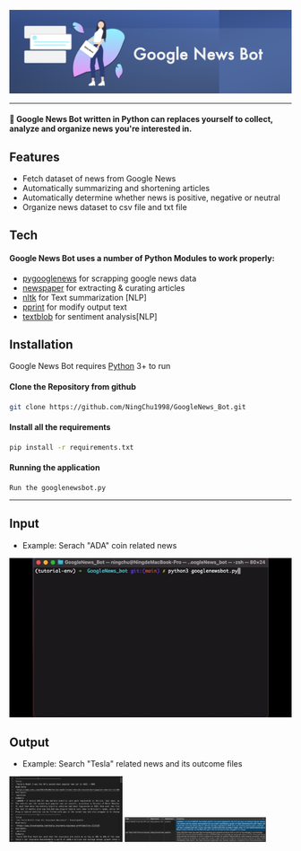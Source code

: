 ![png](https://github.com/NingChu1998/GoogleNews_Bot/blob/main/Google%20News%20Bot.png?raw=true)

--------------------------------------------------------------------------------
#### 🤖 Google News Bot written in Python can replaces yourself to collect,  analyze and organize news you're interested in.

##  Features
- Fetch dataset of news from Google News
- Automatically summarizing and shortening articles
- Automatically determine whether news is positive, negative or neutral
- Organize news dataset to csv file and txt file 

##  Tech

#### Google News Bot uses a number of Python Modules to work properly:
- [pygooglenews](https://github.com/kotartemiy/pygooglenews) for scrapping google news data
- [newspaper](https://github.com/codelucas/newspaper) for extracting & curating articles
- [nltk](https://www.nltk.org) for Text summarization [NLP]
- [pprint](https://clay-atlas.com/us/blog/2021/06/13/python-en-pprint/) for modify output text
- [textblob](https://textblob.readthedocs.io/en/dev/) for sentiment analysis[NLP]

##  Installation

Google News Bot requires [Python](https://www.python.org/) 3+ to run
 
#### Clone the Repository from github
 ```sh
git clone https://github.com/NingChu1998/GoogleNews_Bot.git
```

#### Install all the requirements
 ```sh
pip install -r requirements.txt
```
#### Running the application
```
Run the googlenewsbot.py
```

---
## Input
- Example: Serach "ADA" coin related news

![](https://github.com/NingChu1998/GoogleNews_Bot/blob/main/demo.gif?raw=true)

## Output
- Example: Search "Tesla" related news and its outcome files

<img src ="https://github.com/NingChu1998/GoogleNews_Bot/blob/main/googlenewbot_txt.png" alt="Cover" width="40%"/>
<img src ="https://github.com/NingChu1998/GoogleNews_Bot/blob/main/googlenewsbot_csv.png" alt="Cover" width="50%"/>

